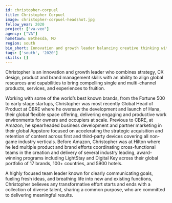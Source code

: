 ```yaml
---
id: christopher-corpuel
title: Christopher Corpuel
image: christopher-corpuel-headshot.jpg
fellow_year: 2020
project: ["va-veo"]
agency: ["VA"]
hometown: Bethesda, MD
region: south
bio_short: Innovation and growth leader balancing creative thinking with pragmatism and achievement-oriented focus to deliver meaningful solutions that make a difference in people’s lives.
tags: ['south', '2020']
skills: []
---
```


Christopher is an innovation and growth leader who combines strategy, CX design, product and brand management skills with an ability to align global resources and capabilities to bring compelling single and multi-channel products, services, and experiences to fruition.

Working with some of the world’s best known brands, from the Fortune 500 to early stage startups, Christopher was most recently Global Head of Product at CBRE where he oversaw the development and launch of Hana, their global flexible space offering, delivering engaging and productive work environments for owners and occupiers at scale. Previous to CBRE, at Amazon, he spearheaded business development and partner marketing in their global Appstore focused on accelerating the strategic acquisition and retention of content across first and third-party devices covering all non-game industry verticals. Before Amazon, Christopher was at Hilton where he led multiple product and brand efforts coordinating cross-functional teams in the creation and delivery of several industry leading, award-winning programs including LightStay and Digital Key across their global portfolio of 17 brands, 100+ countries, and 5900 hotels.

A highly focused team leader known for clearly communicating goals, fueling fresh ideas, and breathing life into new and existing functions, Christopher believes any transformative effort starts and ends with a collection of diverse talent, sharing a common purpose, who are committed to delivering meaningful results.
